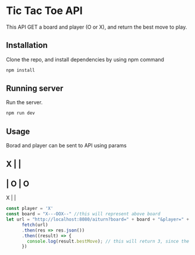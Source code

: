 # Tic Tac Toe API

This API GET a board and player (O or X), and return the best move to play.

## Installation

Clone the repo, and install dependencies by using npm command

```bash
npm install
```

## Running server

Run the server.

```bash
npm run dev
```

## Usage

Borad and player can be sent to API using params

 X |   |  
-----------
   | O | O 
-----------
 X |   |   

```js
const player = 'X'
const board = "X---OOX--" //this will represent above board
let url = "http://localhost:8080/aiturn?board=" + board + "&player=" + player;
      fetch(url)
      .then(res => res.json())
      .then((result) => {
        console.log(result.bestMove); // this will return 3, since the best move is in box 3(from left to right, then top to down
      })
```
